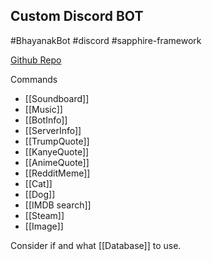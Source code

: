 ## Custom Discord BOT

#BhayanakBot #discord #sapphire-framework  

[Github Repo](https://github.com/theHimanshuShekhar/BhayanakBot)

Commands
- [[Soundboard]]
- [[Music]]
- [[BotInfo]]
- [[ServerInfo]]
- [[TrumpQuote]]
- [[KanyeQuote]]
- [[AnimeQuote]]
- [[RedditMeme]]
- [[Cat]]
- [[Dog]]
- [[IMDB search]]
- [[Steam]]
- [[Image]]

Consider if and what [[Database]] to use.